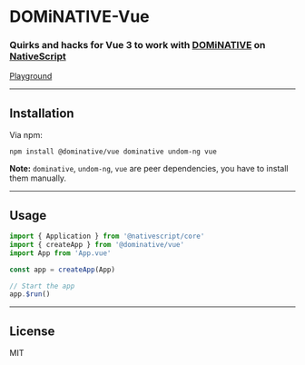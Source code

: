 # DOMiNATIVE-Vue

### **Quirks and hacks for Vue 3 to work with [DOMiNATIVE](https://github.com/SudoMaker/DOMiNATIVE) on [NativeScript](https://nativescript.org/)**

[Playground](https://stackblitz.com/edit/nativescript-dominative-vue-3?file=app/App.vue)

---

## Installation

Via npm:

```shell
npm install @dominative/vue dominative undom-ng vue
```

**Note:** `dominative`, `undom-ng`, `vue` are peer dependencies, you have to install them manually.

---

## Usage

```js
import { Application } from '@nativescript/core'
import { createApp } from '@dominative/vue'
import App from 'App.vue'

const app = createApp(App)

// Start the app
app.$run()

```

---

## License

MIT